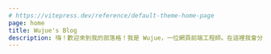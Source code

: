 ```yaml
---
# https://vitepress.dev/reference/default-theme-home-page
page: home
title: Wujue's Blog
description: 嗨！歡迎來到我的部落格！我是 Wujue，一位網頁前端工程師。在這裡我會分享一些學習筆記、技術研究、生活紀錄等文章。
---
```



